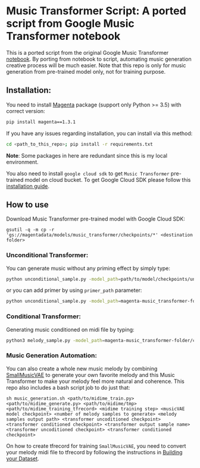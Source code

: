 # Music Transformer Script: A ported script from Google Music Transformer notebook

This is a ported script from the original Google Music Transformer [notebook](https://colab.research.google.com/notebooks/magenta/piano_transformer/piano_transformer.ipynb).
By porting from notebook to script, automating music generation creative process will be much easier. Note that this repo
is only for music generation from pre-trained model only, not for training purpose.

## Installation:
You need to install [Magenta](https://github.com/tensorflow/magenta) package (support only Python >= 3.5) with correct version:
```bash
pip install magenta==1.3.1
```

If you have any issues regarding installation, you can install via this method:
```bash
cd <path_to_this_repo>; pip install -r requirements.txt
```
**Note**: Some packages in here are redundant since this is my local environment.
 
You also need to install `google cloud sdk` to get `Music Transformer` pre-trained model on cloud bucket. To get Google Cloud
SDK please follow this [installation guide](https://cloud.google.com/sdk/docs/downloads-versioned-archives).

## How to use
Download Music Transformer pre-trained model with Google Cloud SDK:
```
gsutil -q -m cp -r 'gs://magentadata/models/music_transformer/checkpoints/*' <destination folder>
```

### Unconditional Transformer:
You can generate music without any priming effect by simply type:

```bash
python unconditional_sample.py -model_path=path/to/model/checkpoints/unconditional_model_16.ckpt -output_dir=/tmp -decode_length=1024 -num_samples=1
```

or you can add primer by using `primer_path` parameter:
```bash
python unconditional_sample.py -model_path=magenta-music_transformer-folder/checkpoints/unconditional_model_16.ckpt -output_dir=results/ -decode_length=1024 -primer_path=magenta-music_transformer-folder/primers/goldberg17.mid -num_samples=1
```

### Conditional Transformer:
Generating music conditioned on midi file by typing:
```bash
python3 melody_sample.py -model_path=magenta-music_transformer-folder/checkpoints/melody_conditioned_model_16.ckpt -output_dir=results/ -decode_length=1024 -melody_path=data/goldberg17.mid -num_samples=1
```

### Music Generation Automation:
You can also create a whole new music melody by combining [SmallMusicVAE](https://github.com/Elvenson/midiMe) to generate your
own favorite melody and this Music Transformer to make your melody feel more natural and coherence. This repo also includes 
a bash script job to do just that:

```
sh music_generation.sh <path/to/midime_train.py> <path/to/midime_generate.py> <path/to/midime/tmp> <path/to/midime_training_tfrecord> <midime training step> <musicVAE model checkpoint> <number of melody samples to generate> <melody samples output path> <transformer uncoditioned checkpoint> <transformer conditioned checkpoint> <transformer output sample name> <transformer uncoditioned checkpoint> <transformer conditioned checkpoint>  
```

On how to create tfrecord for training `SmallMusicVAE`, you need to convert your melody midi file to tfrecord by 
following the instructions in [Building your Dataset](https://github.com/tensorflow/magenta/blob/master/magenta/scripts/README.md).
